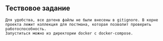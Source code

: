 ## Тествовое задание
    Для удобства, все дотенв файлы не были внесены в gitignore. В корне проекта лежит коллекция для постмана, которая позволит проверить работоспособность.
    Запуститься можно из директории docker с docker-compose.